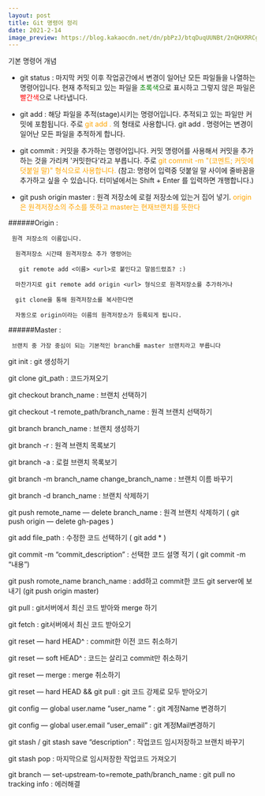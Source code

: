 ```yaml
---
layout: post
title: Git 명령어 정리
date: 2021-2-14 
image_preview: https://blog.kakaocdn.net/dn/pbPzJ/btqDuqUUNBt/2nQHXRRCgz7qDUpt7K8fv1/img.png
---
```

기본 명령어 개념
- git status : 마지막 커밋 이후 작업공간에서 변경이 일어난 모든 파일들을 나열하는 명령어입니다. 현재 추적되고 있는 파일을 <span style ="color:green">초록색</span>으로 표시하고 그렇지 않은 파일은 <span style ="color:red">빨간색</span>으로 나타냅니다.

- git add : 해당 파일을 추적(stage)시키는 명령어입니다. 추적되고 있는 파일만 커밋에 포함됩니다. 주로 <span style ="color:orange">git add .</span> 의 형태로 사용합니다. git add . 명령어는 변경이 일어난 모든 파일을 추적하게 합니다.

- git commit : 커밋을 추가하는 명령어입니다. 커밋 명령어를 사용해서 커밋을 추가하는 것을 가리켜 '커밋한다'라고 부릅니다. 주로 <span style ="color:orange">git commit -m "(코멘트; 커밋에 덧붙일 말)" 형식으로 사용합니다.</span> (참고: 명령어 입력중 덧붙일 말 사이에 줄바꿈을 추가하고 싶을 수 있습니다. 터미널에서는 Shift + Enter 를 입력하면 개행합니다.)

- git push origin master : 원격 저장소에 로컬 저장소에 있는거 집어 넣기. <span style="color:orange"> origin은 원격저장소의 주소를 뜻하고 master는 현재브랜치를 뜻한다</span>

######Origin :

     원격 저장소의 이름입니다. 

      원격저장소 시간때 원격저장소 추가 명령어는

       git remote add <이름> <url>로 붙인다고 말씀드렸죠? :)

      마찬가지로 git remote add origin <url> 형식으로 원격저장소를 추가하거나

      git clone을 통해 원격저장소를 복사한다면

      자동으로 origin이라는 이름의 원격저장소가 등록되게 됩니다.

######Master :

     브랜치 중 가장 중심이 되는 기본적인 branch를 master 브랜치라고 부릅니다



git init : git 생성하기

git clone git_path : 코드가져오기  

git checkout branch_name : 브랜치 선택하기

git checkout -t remote_path/branch_name : 원격 브랜치 선택하기

git branch branch_name : 브랜치 생성하기

git branch -r : 원격 브랜치 목록보기

git branch -a : 로컬 브랜치 목록보기

git branch -m branch_name change_branch_name : 브랜치 이름 바꾸기

git branch -d branch_name : 브랜치 삭제하기

git push remote_name — delete branch_name : 원격 브랜치 삭제하기 ( git push origin — delete gh-pages )

git add file_path : 수정한 코드 선택하기 ( git add * )

git commit -m “commit_description” : 선택한 코드 설명 적기 ( git commit -m “내용”)

git push romote_name branch_name : add하고 commit한 코드 git server에 보내기 (git push origin master)

git pull : git서버에서 최신 코드 받아와 merge 하기

git fetch : git서버에서 최신 코드 받아오기

git reset — hard HEAD^ : commit한 이전 코드 취소하기

git reset — soft HEAD^ : 코드는 살리고 commit만 취소하기

git reset — merge : merge 취소하기

git reset — hard HEAD && git pull : git 코드 강제로 모두 받아오기

git config — global user.name “user_name ” : git 계정Name 변경하기

git config — global user.email “user_email” : git 계정Mail변경하기

git stash / git stash save “description” : 작업코드 임시저장하고 브랜치 바꾸기

git stash pop : 마지막으로 임시저장한 작업코드 가져오기

git branch — set-upstream-to=remote_path/branch_name : git pull no tracking info : 에러해결




